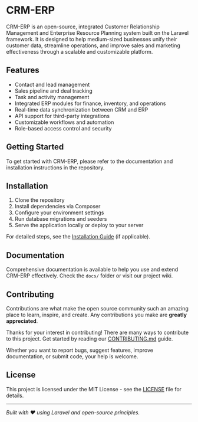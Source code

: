 # CRM-ERP

CRM-ERP is an open-source, integrated Customer Relationship Management and Enterprise Resource Planning system built on the Laravel framework. It is designed to help medium-sized businesses unify their customer data, streamline operations, and improve sales and marketing effectiveness through a scalable and customizable platform.

## Features

- Contact and lead management  
- Sales pipeline and deal tracking  
- Task and activity management  
- Integrated ERP modules for finance, inventory, and operations  
- Real-time data synchronization between CRM and ERP  
- API support for third-party integrations  
- Customizable workflows and automation  
- Role-based access control and security  

## Getting Started

To get started with CRM-ERP, please refer to the documentation and installation instructions in the repository.

## Installation

1. Clone the repository  
2. Install dependencies via Composer  
3. Configure your environment settings  
4. Run database migrations and seeders  
5. Serve the application locally or deploy to your server  

For detailed steps, see the [Installation Guide](docs/INSTALLATION.md) (if applicable).

## Documentation

Comprehensive documentation is available to help you use and extend CRM-ERP effectively. Check the `docs/` folder or visit our project wiki.

## Contributing

Contributions are what make the open source community such an amazing place to learn, inspire, and create. Any contributions you make are **greatly appreciated**.

Thanks for your interest in contributing! There are many ways to contribute to this project. Get started by reading our [CONTRIBUTING.md](CONTRIBUTING.md) guide.

Whether you want to report bugs, suggest features, improve documentation, or submit code, your help is welcome.

## License

This project is licensed under the MIT License - see the [LICENSE](LICENSE) file for details.

---

*Built with ❤️ using Laravel and open-source principles.*
